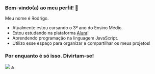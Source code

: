 ### Bem-vindo(a) ao meu perfil! 👋

Meu nome é Rodrigo.

- Atualmente estou cursando o 3º ano do Ensino Médio.
- Estou estudando na plataforma [Alura](https://www.alura.com.br)!
- Aprendendo programação na linguagem JavaScript.
- Utilizo esse espaço para organizar e compartilhar os meus projetos!

 ### Por enquanto é só isso. Divirtam-se!


![](https://media1.tenor.com/m/Ltbtcl44bqEAAAAC/gojo-satoru-gojo.gif)
**a**
